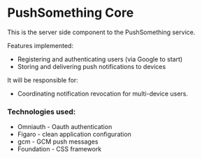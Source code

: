 # PushSomething Core

This is the server side component to the PushSomething
service.

Features implemented:

* Registering and authenticating users (via Google to start)
* Storing and delivering push notifications to devices

It will be responsible for:

* Coordinating notification revocation for multi-device
  users.


### Technologies used:

* Omniauth - Oauth authentication
* Figaro - clean application configuration
* gcm - GCM push messages
* Foundation - CSS framework

